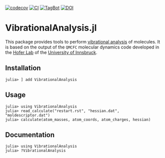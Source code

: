 [![codecov](https://codecov.io/gh/MolarVerse/VibrationalAnalysis.jl/graph/badge.svg?token=kESDHEzXcY)](https://codecov.io/gh/MolarVerse/VibrationalAnalysis.jl)
[![CI](https://github.com/MolarVerse/VibrationalAnalysis.jl/actions/workflows/CI.yml/badge.svg?branch=main)](https://github.com/MolarVerse/VibrationalAnalysis.jl/actions/workflows/CI.yml)
[![TagBot](https://github.com/MolarVerse/VibrationalAnalysis.jl/actions/workflows/TagBot.yml/badge.svg)](https://github.com/MolarVerse/VibrationalAnalysis.jl/actions/workflows/TagBot.yml)
[![DOI](https://zenodo.org/badge/DOI/10.5281/zenodo.10829271.svg)](https://doi.org/10.5281/zenodo.10829271)



# VibrationalAnalysis.jl

This package provides tools to perform [vibrational analysis](https://gaussian.com/vib/) of molecules. It is based on the output of the `QMCFC` molecular dynamics code developed in the [Hofer Lab](https://www.uibk.ac.at/en/aatc/ag-hofer/) of the [University of Innsbruck](https://www.uibk.ac.at/).

## Installation
```julia-repl
julia> ] add VibrationalAnalysis
```

## Usage
```julia-repl
julia> using VibrationalAnalysis
julia> read_calculate("restart.rst", "hessian.dat", "moldescriptor.dat")
julia> calculate(atom_masses, atom_coords, atom_charges, hessian)
```

## Documentation
```julia-repl
julia> using VibrationalAnalysis
julia> ?VibrationalAnalysis
```
